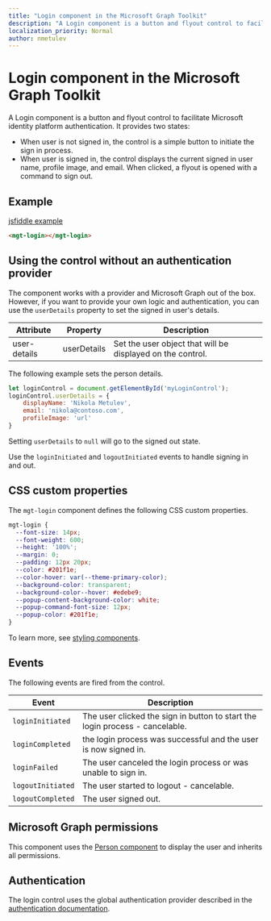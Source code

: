 ```yaml
---
title: "Login component in the Microsoft Graph Toolkit"
description: "A Login component is a button and flyout control to facilitate Microsoft identity platform authentication."
localization_priority: Normal
author: nmetulev
---
```


# Login component in the Microsoft Graph Toolkit

A Login component is a button and flyout control to facilitate Microsoft identity platform authentication. It provides two states:
* When user is not signed in, the control is a simple button to initiate the sign in process.
* When user is signed in, the control displays the current signed in user name, profile image, and email. When clicked, a flyout is opened with a command to sign out.

## Example

[jsfiddle example](https://jsfiddle.net/metulev/scb9muh4)

```html
<mgt-login></mgt-login>
```

## Using the control without an authentication provider

The component works with a provider and Microsoft Graph out of the box. However, if you want to provide your own logic and authentication, you can use the `userDetails` property to set the signed in user's details. 

| Attribute | Property | Description |
| --- | --- | -- |
| user-details | userDetails | Set the user object that will be displayed on the control. |

The following example sets the person details.

```js
let loginControl = document.getElementById('myLoginControl');
loginControl.userDetails = {
    displayName: 'Nikola Metulev',
    email: 'nikola@contoso.com',
    profileImage: 'url'
}
```

Setting `userDetails` to `null` will go to the signed out state.

Use the `loginInitiated` and `logoutInitiated` events to handle signing in and out. 

## CSS custom properties

The `mgt-login` component defines the following CSS custom properties.

```css
mgt-login {
  --font-size: 14px;
  --font-weight: 600;
  --height: '100%';
  --margin: 0;
  --padding: 12px 20px;
  --color: #201f1e;
  --color-hover: var(--theme-primary-color);
  --background-color: transparent;
  --background-color--hover: #edebe9;
  --popup-content-background-color: white;
  --popup-command-font-size: 12px;
  --popup-color: #201f1e;
}
```

To learn more, see [styling components](../style.md).

## Events

The following events are fired from the control.

| Event | Description |
| --- | --- |
| `loginInitiated` | The user clicked the sign in button to start the login process - cancelable.|
| `loginCompleted` | the login process was successful and the user is now signed in. |
| `loginFailed` | The user canceled the login process or was unable to sign in.|
| `logoutInitiated` | The user started to logout - cancelable. |
| `logoutCompleted` | The user signed out. |

## Microsoft Graph permissions

This component uses the [Person component](./person.md) to display the user and inherits all permissions. 

## Authentication

The login control uses the global authentication provider described in the [authentication documentation](./../providers.md). 
